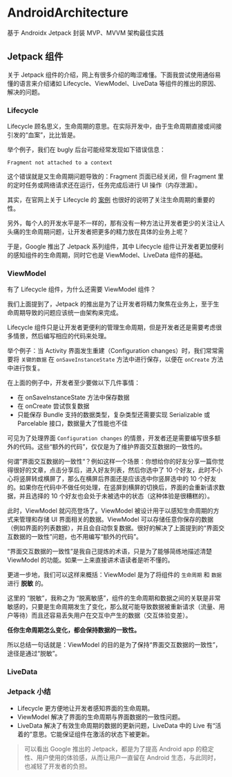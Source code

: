 # AndroidArchitecture

基于 Androidx Jetpack 封装 MVP、MVVM 架构最佳实践

## Jetpack 组件

关于 Jetpack 组件的介绍，网上有很多介绍的晦涩难懂。下面我尝试使用通俗易懂的语言来介绍诸如 Lifecycle、ViewModel、LiveData 等组件的推出的原因、解决的问题。

### Lifecycle

Lifecycle 顾名思义，生命周期的意思。在实际开发中，由于生命周期直接或间接引发的“血案”，比比皆是。

举个例子，我们在 bugly 后台可能经常发现如下错误信息：

```
Fragment not attached to a context
```

这个错误就是又生命周期问题导致的：Fragment 页面已经关闭，但 Fragment 里的定时任务或网络请求还在运行，任务完成后进行 UI 操作（内存泄漏）。

其实，在官网上关于 Lifecycle 的 [案例](https://developer.android.com/topic/libraries/architecture/lifecycle) 也很好的说明了关注生命周期的重要的性。

另外，每个人的开发水平是不一样的，那有没有一种方法让开发者更少的关注让人头痛的生命周期问题，让开发者把更多的精力放在具体的业务上呢？

于是，Google 推出了 Jetpack 系列组件，其中 Lifecycle 组件让开发者更加便利的感知组件的生命周期，同时它也是 ViewModel、LiveData 组件的基础。


### ViewModel

有了 Lifecycle 组件，为什么还需要 ViewModel 组件？

我们上面提到了，Jetpack 的推出是为了让开发者将精力聚焦在业务上，至于生命周期导致的问题应该统一由架构来完成。

Lifecycle 组件只是让开发者更便利的管理生命周期，但是开发者还是需要考虑很多情景，然后编写相应的代码来处理。

举个例子：当 Activity 界面发生重建（Configuration changes）时，我们常常需要将 `关键的数据` 在 `onSaveInstanceState` 方法中进行保存，以便在 `onCreate` 方法中进行恢复。

在上面的例子中，开发者至少要做以下几件事情：

- 在 onSaveInstanceState 方法中保存数据
- 在 onCreate 尝试恢复数据
- 只能保存 Bundle 支持的数据类型，复杂类型还需要实现 Serializable 或 Parcelable 接口，数据量大了性能也不佳

可见为了处理界面 `Configuration changes` 的情景，开发者还是需要编写很多额外的代码。这些“额外的代码”，仅仅是为了维护界面交互数据的一致性的。

何谓”界面交互数据的一致性“？例如这样一个场景：你想给你的好友分享一篇你觉得很好的文章，点击分享后，进入好友列表，然后你选中了 10 个好友，此时不小心将竖屏转成横屏了，那么在横屏后界面还是应该选中你竖屏选中的 10 个好友的。如果你在代码中不做任何处理，在竖屏到横屏的切换后，界面的会重新请求数据，并且选择的 10 个好友也会处于未被选中的状态（这种体验是很糟糕的）。

此时，ViewModel 就闪亮登场了。ViewModel 被设计用于以感知生命周期的方式来管理和存储 UI 界面相关的数据。ViewModel 可以存储任意你保存的数据（例如界面的列表数据），并且会自动恢复数据。很好的解决了上面提到的“界面交互数据的一致性”问题，也不用编写“额外的代码”。

“界面交互数据的一致性”是我自己提炼的术语，只是为了能够简练地描述清楚 ViewModel 的功能。如果一上来直接讲术语读者是听不懂的。

更进一步地，我们可以这样来概括：ViewModel 是为了将组件的 `生命周期` 和 `数据` 进行 **脱敏** 的。

这里的 “脱敏”，我称之为 “脱离敏感”，组件的生命周期和数据之间的关联是非常敏感的，只要是生命周期发生了变化，那么就可能导致数据被重新请求（流量、用户等待）而且还容易丢失用户在交互中产生的数据（交互体验变差）。

**任你生命周期怎么变化，都会保持数据的一致性。**

所以总结一句话就是：ViewModel 的目的是为了保持“界面交互数据的一致性”，途径是通过“脱敏”。


### LiveData




### Jetpack 小结



- Lifecycle 更方便地让开发者感知界面的生命周期。
- ViewModel 解决了界面的生命周期与界面数据的一致性问题。
- LiveData  解决了有效生命周期的数据的更新问题，LiveData 中的 Live 有“活着的”意思。它能保证组件在激活的状态下被更新。

> 可以看出 Google 推出的 Jetpack，都是为了提高 Android app 的稳定性、用户使用的体验感，从而让用户一直留在 Android 生态，与此同时，也减轻了开发者的负担。






